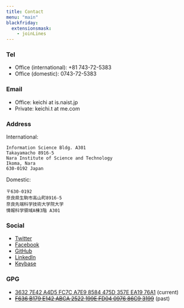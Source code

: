 ```yaml
---
title: Contact
menu: "main"
blackfriday:
  extensionsmask:
    - joinLines
---
```


### Tel

- Office (international): +81 743-72-5383
- Office (domestic): 0743-72-5383

### Email

- Office: keichi at is.naist.jp
- Private: keichi.t at me.com

### Address

International:

```
Information Science Bldg. A301
Takayamacho 8916-5
Nara Institute of Science and Technology
Ikoma, Nara
630-0192 Japan
```

Domestic:

```
〒630-0192
奈良県生駒市高山町8916-5
奈良先端科学技術大学院大学
情報科学領域A棟3階 A301
```

### Social

- [Twitter](https://twitter.com/_keichi_)
- [Facebook](https://www.facebook.com/keichi.t)
- [GitHub](https://github.com/keichi)
- [LinkedIn](https://www.linkedin.com/in/keichi/)
- [Keybase](https://keybase.io/keichi)

### GPG

- [3632 7E42 A4D5 FC7C A7E9  8584 475D 357E EA19 76A1](https://pgp.mit.edu/pks/lookup?op=get&search=0x475D357EEA1976A1) (current)
- [~~F636 B179 E142 ABCA 2522  199E FD04 0976 86C9 3199~~](https://pgp.mit.edu/pks/lookup?op=get&search=0xFD04097686C93199) (past)
